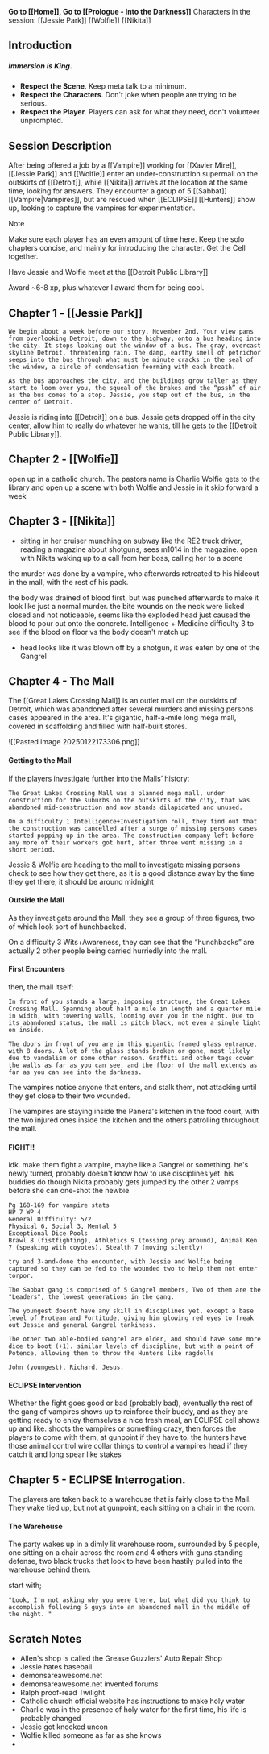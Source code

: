 **Go to [[Home]], Go to [[Prologue - Into the Darkness]]**
Characters in the session:
[[Jessie Park]]
[[Wolfie]]
[[Nikita]]
## Introduction

##### **Immersion is King.**
- **Respect the Scene**. Keep meta talk to a minimum.
- **Respect the Characters**. Don't joke when people are trying to be serious.
- **Respect the Player**. Players can ask for what they need, don't volunteer unprompted.

## Session Description

After being offered a job by a [[Vampire]] working for [[Xavier Mire]], [[Jessie Park]] and [[Wolfie]] enter an under-construction supermall on the outskirts of [[Detroit]], while [[Nikita]] arrives at the location at the same time, looking for answers. They encounter a group of 5 [[Sabbat]] [[Vampire|Vampires]], but are rescued when [[ECLIPSE]] [[Hunters]] show up, looking to capture the vampires for experimentation.

>[!note]
>Make sure each player has an even amount of time here.
>Keep the solo chapters concise, and mainly for introducing the character.
>Get the Cell together.
>
>Have Jessie and Wolfie meet at the [[Detroit Public Library]]
>
>Award ~6-8 xp, plus whatever I award them for being cool.



## Chapter 1 - [[Jessie Park]]
```
We begin about a week before our story, November 2nd. Your view pans from overlooking Detroit, down to the highway, onto a bus heading into the city. It stops looking out the window of a bus. The gray, overcast skyline Detroit, threatening rain. The damp, earthy smell of petrichor seeps into the bus through what must be minute cracks in the seal of the window, a circle of condensation foorming with each breath. 

As the bus approaches the city, and the buildings grow taller as they start to loom over you, the squeal of the brakes and the “pssh” of air as the bus comes to a stop. Jessie, you step out of the bus, in the center of Detroit.
```

Jessie is riding into [[Detroit]] on a bus.
Jessie gets dropped off in the city center, allow him to really do whatever he wants, till he gets to the [[Detroit Public Library]].

## Chapter 2 - [[Wolfie]]
open up in a catholic church. 
The pastors name is Charlie
Wolfie gets to the library and open up a scene with both Wolfie and Jessie in it
skip forward a week 

## Chapter 3 - [[Nikita]]
- sitting in her cruiser munching on subway like the RE2 truck driver, reading a magazine about shotguns, sees m1014 in the magazine.
open with Nikita waking up to a call from her boss, calling her to a scene

the murder was done by a vampire, who afterwards retreated to his hideout in the mall, with the rest of his pack.

the body was drained of blood first, but was punched afterwards to make it look like just a normal murder. the bite wounds on the neck were licked closed and not noticeable, seems like the exploded head just caused the blood to pour out onto the concrete.
Intelligence + Medicine difficulty 3 to see if the blood on floor vs the body doesn't match up
- head looks like it was blown off by a shotgun, it was eaten by one of the Gangrel 
## Chapter 4 - The Mall
The [[Great Lakes Crossing Mall]] is an outlet mall on the outskirts of Detroit, which was abandoned after several murders and missing persons cases appeared in the area. It's gigantic, half-a-mile long mega mall, covered in scaffolding and filled with half-built stores.

![[Pasted image 20250122173306.png]]

#### Getting to the Mall
If the players investigate further into the Malls’ history:
```
The Great Lakes Crossing Mall was a planned mega mall, under construction for the suburbs on the outskirts of the city, that was abandoned mid-construction and now stands dilapidated and unused.

On a difficulty 1 Intelligence+Investigation roll, they find out that the construction was cancelled after a surge of missing persons cases started popping up in the area. The construction company left before any more of their workers got hurt, after three went missing in a short period. 
```
Jessie & Wolfie are heading to the mall to investigate missing persons
check to see how they get there, as it is a good distance away
by the time they get there, it should be around midnight

#### Outside the Mall
As they investigate around the Mall, they see a group of three figures, two of which look sort of hunchbacked.

On a difficulty 3 Wits+Awareness, they can see that the “hunchbacks” are actually 2 other people being carried hurriedly into the mall. 

#### First Encounters
then, the mall itself:

``` 
In front of you stands a large, imposing structure, the Great Lakes Crossing Mall. Spanning about half a mile in length and a quarter mile in width, with towering walls, looming over you in the night. Due to its abandoned status, the mall is pitch black, not even a single light on inside.

The doors in front of you are in this gigantic framed glass entrance, with 8 doors. A lot of the glass stands broken or gone, most likely due to vandalism or some other reason. Graffiti and other tags cover the walls as far as you can see, and the floor of the mall extends as far as you can see into the darkness.
```

The vampires notice anyone that enters, and stalk them, not attacking until they get close to their two wounded.

The vampires are staying inside the Panera's kitchen in the food court, with the two injured ones inside the kitchen and the others patrolling throughout the mall.

#### FIGHT!!
idk. make them fight a vampire, maybe like a Gangrel or something. he's newly turned, probably doesn't know how to use disciplines yet. his buddies do though
Nikita probably gets jumped by the other 2 vamps before she can one-shot the newbie

```
Pg 168-169 for vampire stats
HP 7 WP 4
General Difficulty: 5/2
Physical 6, Social 3, Mental 5
Exceptional Dice Pools
Brawl 8 (fistfighting), Athletics 9 (tossing prey around), Animal Ken 7 (speaking with coyotes), Stealth 7 (moving silently)

try and 3-and-done the encounter, with Jessie and Wolfie being captured so they can be fed to the wounded two to help them not enter torpor.

The Sabbat gang is comprised of 5 Gangrel members, Two of them are the "Leaders", the lowest generations in the gang. 

The youngest doesnt have any skill in disciplines yet, except a base level of Protean and Fortitude, giving him glowing red eyes to freak out Jessie and general Gangrel tankiness.

The other two able-bodied Gangrel are older, and should have some more dice to boot (+1). similar levels of discipline, but with a point of Potence, allowing them to throw the Hunters like ragdolls

John (youngest), Richard, Jesus.
```

#### ECLIPSE Intervention
Whether the fight goes good or bad (probably bad), eventually the rest of the gang of vampires shows up to reinforce their buddy, and as they are getting ready to enjoy themselves a nice fresh meal, an ECLIPSE cell shows up and like. shoots the vampires or something crazy, then forces the players to come with them, at gunpoint if they have to.
the hunters have those animal control wire collar things to control a vampires head if they catch it and long spear like stakes

## Chapter 5 - ECLIPSE Interrogation.
The players are taken back to a warehouse that is fairly close to the Mall. They wake tied up, but not at gunpoint, each sitting on a chair in the room.
#### The Warehouse
The party wakes up in a dimly lit warehouse room, surrounded by 5 people, one sitting on a chair across the room and 4 others with guns standing defense, two black trucks that look to have been hastily pulled into the warehouse behind them.

start with;
```
"Look, I'm not asking why you were there, but what did you think to accomplish following 5 guys into an abandoned mall in the middle of the night. "
```

## Scratch Notes
- Allen's shop is called the Grease Guzzlers' Auto Repair Shop
- Jessie hates baseball
- demonsareawesome.net
- demonsareawesome.net invented forums
- Ralph proof-read Twilight
- Catholic church official website has instructions to make holy water
- Charlie was in the presence of holy water for the first time, his life is probably changed
- Jessie got knocked uncon
- Wolfie killed someone as far as she knows
- 